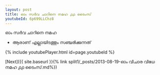 ```yaml
---
layout: post
title: ഓം സർവ ചാറിനെ നമഹ ൧൧ ടൈംസ്
youtubeId: 6p699LLChz8
---
```

 
 
 ഓം സർവ ചാറിനെ നമഹ 
 
 -  ആരാണ് എല്ലായിടത്തും സഞ്ചരിക്കുന്നത് 
 
  
 
  
 
 
 
 
 
 


{% include youtubePlayer.html id=page.youtubeId %}
 
[Next]({{ site.baseurl }}{% link  split1/_posts/2013-08-19-ഓം വിചാര വിധേ നമഹ ൧൧ ടൈംസ്.md%})
 

